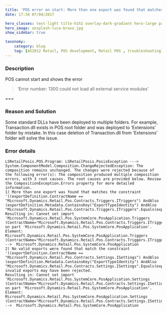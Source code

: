 ```yaml
---
title: 'POS error on start: More than one export was found that matches the constraint'
date: 17:34 07/04/2017 

hero_classes: text-light title-h1h2 overlay-dark-gradient hero-large parallax
hero_image: unsplash-luca-bravo.jpg
show_sidebar: true

taxonomy:
    category: blog
    tag: [AX2012 Retail, POS development, Retail POS , troubleshooting]
---
```


### Description

POS cannot start and shows the error 

> ‘Error number: 1300 could not load all external service modules’

===

### Reason and Solution

Some standard DLLs have been deployed to multiple folders. For example, Transaction.dll exists in POS root folder and was deployed to ‘Extensions’ folder by mistake.
In this case deletion of Transaction.dll from ‘Extensions’ folder will solve the issue.

### Error details

    LSRetailPosis.POS.Program: LSRetailPosis.PosisException ---> System.ComponentModel.Composition.ChangeRejectedException: The composition remains unchanged. The changes were rejected because of the following error(s): The composition produced multiple composition errors, with 3 root causes. The root causes are provided below. Review the CompositionException.Errors property for more detailed information.
    1) More than one export was found that matches the constraint '((exportDefinition.ContractName == "Microsoft.Dynamics.Retail.Pos.Contracts.Triggers.ITriggers") AndAlso (exportDefinition.Metadata.ContainsKey("ExportTypeIdentity") AndAlso "Microsoft.Dynamics.Retail.Pos.Contracts.Triggers.ITriggers".Equals(exportDefinition.Metadata.get_Item("ExportTypeIdentity"))))'.
    Resulting in: Cannot set import 'Microsoft.Dynamics.Retail.Pos.SystemCore.PosApplication.Triggers (ContractName="Microsoft.Dynamics.Retail.Pos.Contracts.Triggers.ITriggers")' on part 'Microsoft.Dynamics.Retail.Pos.SystemCore.PosApplication'.
    Element: Microsoft.Dynamics.Retail.Pos.SystemCore.PosApplication.Triggers (ContractName="Microsoft.Dynamics.Retail.Pos.Contracts.Triggers.ITriggers") -->  Microsoft.Dynamics.Retail.Pos.SystemCore.PosApplication
    2) No valid exports were found that match the constraint '((exportDefinition.ContractName == "Microsoft.Dynamics.Retail.Pos.Contracts.Settings.ISettings") AndAlso (exportDefinition.Metadata.ContainsKey("ExportTypeIdentity") AndAlso "Microsoft.Dynamics.Retail.Pos.Contracts.Settings.ISettings".Equals(exportDefinition.Metadata.get_Item("ExportTypeIdentity"))))', invalid exports may have been rejected.
    Resulting in: Cannot set import 'Microsoft.Dynamics.Retail.Pos.SystemCore.PosApplication.Settings (ContractName="Microsoft.Dynamics.Retail.Pos.Contracts.Settings.ISettings")' on part 'Microsoft.Dynamics.Retail.Pos.SystemCore.PosApplication'.
    Element: Microsoft.Dynamics.Retail.Pos.SystemCore.PosApplication.Settings (ContractName="Microsoft.Dynamics.Retail.Pos.Contracts.Settings.ISettings") -->  Microsoft.Dynamics.Retail.Pos.SystemCore.PosApplication